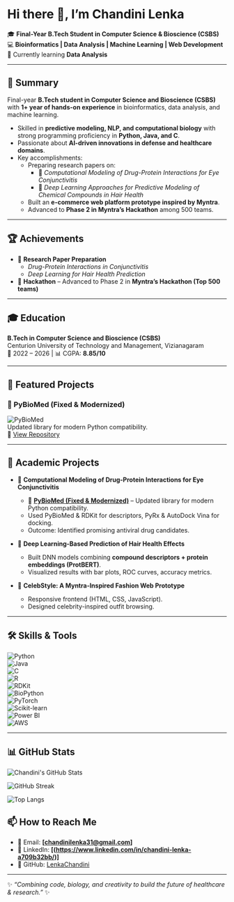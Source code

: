 # Hi there 👋, I’m Chandini Lenka  

🎓 **Final-Year B.Tech Student in Computer Science & Bioscience (CSBS)**  
💻 **Bioinformatics | Data Analysis | Machine Learning | Web Development**  
🌱 Currently learning **Data Analysis**  

---

## 📝 Summary  
Final-year **B.Tech student in Computer Science and Bioscience (CSBS)** with **1+ year of hands-on experience** in bioinformatics, data analysis, and machine learning.  

- Skilled in **predictive modeling, NLP, and computational biology** with strong programming proficiency in **Python, Java, and C**.  
- Passionate about **AI-driven innovations in defense and healthcare domains**.  
- Key accomplishments:  
  - Preparing research papers on:  
    - 🧬 *Computational Modeling of Drug-Protein Interactions for Eye Conjunctivitis*  
    - 💊 *Deep Learning Approaches for Predictive Modeling of Chemical Compounds in Hair Health*  
  - Built an **e-commerce web platform prototype inspired by Myntra**.  
  - Advanced to **Phase 2 in Myntra’s Hackathon** among 500 teams.  

---

## 🏆 Achievements  
- 📄 **Research Paper Preparation**  
  - *Drug-Protein Interactions in Conjunctivitis*  
  - *Deep Learning for Hair Health Prediction*  
- 🏅 **Hackathon** – Advanced to Phase 2 in **Myntra’s Hackathon (Top 500 teams)**  

---

## 🎓 Education  
**B.Tech in Computer Science and Bioscience (CSBS)**  
Centurion University of Technology and Management, Vizianagaram  
📅 2022 – 2026 | 📊 CGPA: **8.85/10**  

---
## 🚀 Featured Projects  

### 🧬 PyBioMed (Fixed & Modernized)  
![PyBioMed](https://img.shields.io/badge/PyBioMed-Library-blue?style=flat-square)  
Updated library for modern Python compatibility.  
🔗 [View Repository](https://github.com/LenkaChandini/PyBioMed)  

---

## 📌 Academic Projects  
- 🧬 **Computational Modeling of Drug-Protein Interactions for Eye Conjunctivitis**
  - 🔧 **[PyBioMed (Fixed & Modernized)](https://github.com/LenkaChandini/PyBioMed)** – Updated library for modern Python compatibility.  
  - Used PyBioMed & RDKit for descriptors, PyRx & AutoDock Vina for docking.  
  - Outcome: Identified promising antiviral drug candidates.  

- 💊 **Deep Learning-Based Prediction of Hair Health Effects**  
  - Built DNN models combining **compound descriptors + protein embeddings (ProtBERT)**.  
  - Visualized results with bar plots, ROC curves, accuracy metrics.  

- 👗 **CelebStyle: A Myntra-Inspired Fashion Web Prototype**  
  - Responsive frontend (HTML, CSS, JavaScript).  
  - Designed celebrity-inspired outfit browsing.  
---

## 🛠️ Skills & Tools  

![Python](https://img.shields.io/badge/Python-3776AB?style=for-the-badge&logo=python&logoColor=white)  
![Java](https://img.shields.io/badge/Java-007396?style=for-the-badge&logo=java&logoColor=white)  
![C](https://img.shields.io/badge/C-00599C?style=for-the-badge&logo=c&logoColor=white)  
![R](https://img.shields.io/badge/R-276DC3?style=for-the-badge&logo=r&logoColor=white)  
![RDKit](https://img.shields.io/badge/RDKit-Bioinformatics-blue?style=for-the-badge)  
![BioPython](https://img.shields.io/badge/BioPython-Genomics-green?style=for-the-badge)  
![PyTorch](https://img.shields.io/badge/PyTorch-EE4C2C?style=for-the-badge&logo=pytorch&logoColor=white)  
![Scikit-learn](https://img.shields.io/badge/Scikit--Learn-F7931E?style=for-the-badge&logo=scikitlearn&logoColor=white)  
![Power BI](https://img.shields.io/badge/PowerBI-F2C811?style=for-the-badge&logo=powerbi&logoColor=black)  
![AWS](https://img.shields.io/badge/AWS-232F3E?style=for-the-badge&logo=amazonaws&logoColor=white)  

---
## 📊 GitHub Stats  

![Chandini's GitHub Stats](https://github-readme-stats.vercel.app/api?username=LenkaChandini&show_icons=true&theme=tokyonight)  

![GitHub Streak](https://github-readme-streak-stats.herokuapp.com/?user=LenkaChandini&theme=tokyonight)  

![Top Langs](https://github-readme-stats.vercel.app/api/top-langs/?username=LenkaChandini&layout=compact&theme=tokyonight)


## 📫 How to Reach Me  
- 📧 Email: **[chandinilenka31@gmail.com]**  
- 💼 LinkedIn: **[(https://www.linkedin.com/in/chandini-lenka-a709b32bb/)]**  
- 🐙 GitHub: [LenkaChandini](https://github.com/LenkaChandini)  

---

✨ *“Combining code, biology, and creativity to build the future of healthcare & research.”* ✨  

